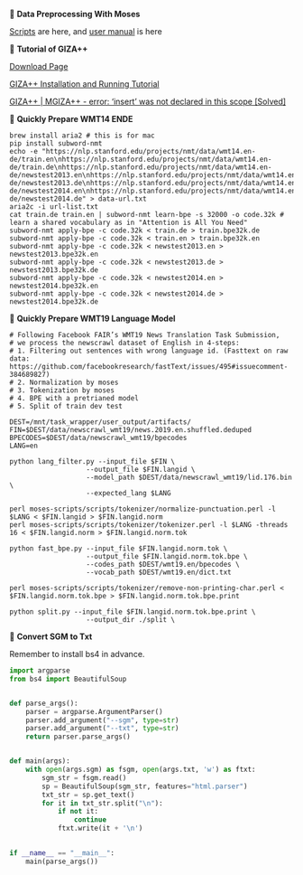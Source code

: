 
&#x1F3B9; **Data Preprocessing With Moses**

[Scripts](https://github.com/marian-nmt/moses-scripts) are here, and [user manual](https://www.statmt.org/wmt08/baseline.html) is here

&#x1F3B9;  **Tutorial of GIZA++**

[Download Page](http://web.archive.org/web/20100221051856/http://code.google.com/p/giza-pp)

[GIZA++ Installation and Running Tutorial](https://okapiframework.org/wiki/index.php/GIZA%2B%2B_Installation_and_Running_Tutorial)

[GIZA++ | MGIZA++ - error: ‘insert’ was not declared in this scope [Solved]](http://jsbachvu.blogspot.com/2017/06/giza-mgiza-error-insert-was-not.html)


&#x1F3B9; **Quickly Prepare WMT14 ENDE**

```
brew install aria2 # this is for mac
pip install subword-nmt
echo -e "https://nlp.stanford.edu/projects/nmt/data/wmt14.en-de/train.en\nhttps://nlp.stanford.edu/projects/nmt/data/wmt14.en-de/train.de\nhttps://nlp.stanford.edu/projects/nmt/data/wmt14.en-de/newstest2013.en\nhttps://nlp.stanford.edu/projects/nmt/data/wmt14.en-de/newstest2013.de\nhttps://nlp.stanford.edu/projects/nmt/data/wmt14.en-de/newstest2014.en\nhttps://nlp.stanford.edu/projects/nmt/data/wmt14.en-de/newstest2014.de" > data-url.txt
aria2c -i url-list.txt
cat train.de train.en | subword-nmt learn-bpe -s 32000 -o code.32k # learn a shared vocabulary as in "Attention is All You Need"
subword-nmt apply-bpe -c code.32k < train.de > train.bpe32k.de
subword-nmt apply-bpe -c code.32k < train.en > train.bpe32k.en
subword-nmt apply-bpe -c code.32k < newstest2013.en > newstest2013.bpe32k.en
subword-nmt apply-bpe -c code.32k < newstest2013.de > newstest2013.bpe32k.de
subword-nmt apply-bpe -c code.32k < newstest2014.en > newstest2014.bpe32k.en
subword-nmt apply-bpe -c code.32k < newstest2014.de > newstest2014.bpe32k.de
```

&#x1F3B9; **Quickly Prepare WMT19 Language Model**

```
# Following Facebook FAIR’s WMT19 News Translation Task Submission,
# we process the newscrawl dataset of English in 4-steps:
# 1. Filtering out sentences with wrong language id. (Fasttext on raw data: https://github.com/facebookresearch/fastText/issues/495#issuecomment-384689827)
# 2. Normalization by moses
# 3. Tokenization by moses
# 4. BPE with a pretrianed model
# 5. Split of train dev test

DEST=/mnt/task_wrapper/user_output/artifacts/
FIN=$DEST/data/newscrawl_wmt19/news.2019.en.shuffled.deduped
BPECODES=$DEST/data/newscrawl_wmt19/bpecodes
LANG=en

python lang_filter.py --input_file $FIN \
                   --output_file $FIN.langid \
                   --model_path $DEST/data/newscrawl_wmt19/lid.176.bin \
                   --expected_lang $LANG

perl moses-scripts/scripts/tokenizer/normalize-punctuation.perl -l $LANG < $FIN.langid > $FIN.langid.norm
perl moses-scripts/scripts/tokenizer/tokenizer.perl -l $LANG -threads 16 < $FIN.langid.norm > $FIN.langid.norm.tok

python fast_bpe.py --input_file $FIN.langid.norm.tok \
                   --output_file $FIN.langid.norm.tok.bpe \
                   --codes_path $DEST/wmt19.en/bpecodes \
                   --vocab_path $DEST/wmt19.en/dict.txt

perl moses-scripts/scripts/tokenizer/remove-non-printing-char.perl < $FIN.langid.norm.tok.bpe > $FIN.langid.norm.tok.bpe.print
                   
python split.py --input_file $FIN.langid.norm.tok.bpe.print \
                   --output_dir ./split \
```

&#x1F3B9; **Convert SGM to Txt**

Remember to install bs4 in advance.

```python
import argparse
from bs4 import BeautifulSoup


def parse_args():
    parser = argparse.ArgumentParser()
    parser.add_argument("--sgm", type=str)
    parser.add_argument("--txt", type=str)
    return parser.parse_args()


def main(args):
    with open(args.sgm) as fsgm, open(args.txt, 'w') as ftxt:
        sgm_str = fsgm.read()
        sp = BeautifulSoup(sgm_str, features="html.parser")
        txt_str = sp.get_text()
        for it in txt_str.split("\n"):
            if not it:
                continue
            ftxt.write(it + '\n')
        

if __name__ == "__main__":
    main(parse_args())
```
